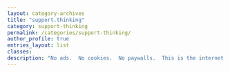 ```yaml
---
layout: category-archives
title: "support.thinking"
category: support-thinking
permalink: /categories/support-thinking/
author_profile: true
entries_layout: list
classes:
description: "No ads.  No cookies.  No paywalls.  This is the internet the way it was intended.  Take what you need, leave what you can.  This is more of a community service than a business venture.  Like a street performance where you can watch if you want or just keep on going.  Contribute if you like, or just enjoy the show.  Support thinking by sharing links or sharing funds -- that's up to you."
---
```


